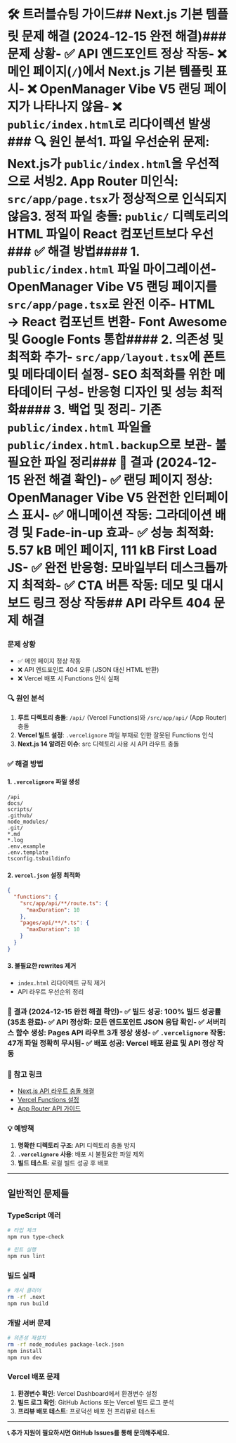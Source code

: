 # 🛠️ 트러블슈팅 가이드## Next.js 기본 템플릿 문제 해결 (2024-12-15 완전 해결)### 문제 상황- ✅ API 엔드포인트 정상 작동- ❌ 메인 페이지(`/`)에서 Next.js 기본 템플릿 표시- ❌ OpenManager Vibe V5 랜딩 페이지가 나타나지 않음- ❌ `public/index.html`로 리다이렉션 발생### 🔍 원인 분석1. **파일 우선순위 문제**: Next.js가 `public/index.html`을 우선적으로 서빙2. **App Router 미인식**: `src/app/page.tsx`가 정상적으로 인식되지 않음3. **정적 파일 충돌**: `public/` 디렉토리의 HTML 파일이 React 컴포넌트보다 우선### ✅ 해결 방법#### 1. `public/index.html` 파일 마이그레이션- OpenManager Vibe V5 랜딩 페이지를 `src/app/page.tsx`로 완전 이주- HTML → React 컴포넌트 변환- Font Awesome 및 Google Fonts 통합#### 2. 의존성 및 최적화 추가- `src/app/layout.tsx`에 폰트 및 메타데이터 설정- SEO 최적화를 위한 메타데이터 구성- 반응형 디자인 및 성능 최적화#### 3. 백업 및 정리- 기존 `public/index.html` 파일을 `public/index.html.backup`으로 보관- 불필요한 파일 정리### 🎯 결과 (2024-12-15 완전 해결 확인)- ✅ **랜딩 페이지 정상**: OpenManager Vibe V5 완전한 인터페이스 표시- ✅ **애니메이션 작동**: 그라데이션 배경 및 Fade-in-up 효과- ✅ **성능 최적화**: 5.57 kB 메인 페이지, 111 kB First Load JS- ✅ **완전 반응형**: 모바일부터 데스크톱까지 최적화- ✅ **CTA 버튼 작동**: 데모 및 대시보드 링크 정상 작동## API 라우트 404 문제 해결

### 문제 상황
- ✅ 메인 페이지 정상 작동
- ❌ API 엔드포인트 404 오류 (JSON 대신 HTML 반환)
- ❌ Vercel 배포 시 Functions 인식 실패

### 🔍 원인 분석
1. **루트 디렉토리 충돌**: `/api/` (Vercel Functions)와 `/src/app/api/` (App Router) 충돌
2. **Vercel 빌드 설정**: `.vercelignore` 파일 부재로 인한 잘못된 Functions 인식
3. **Next.js 14 알려진 이슈**: src 디렉토리 사용 시 API 라우트 충돌

### ✅ 해결 방법

#### 1. `.vercelignore` 파일 생성
```
/api
docs/
scripts/
.github/
node_modules/
.git/
*.md
*.log
.env.example
.env.template
tsconfig.tsbuildinfo
```

#### 2. `vercel.json` 설정 최적화
```json
{
  "functions": {
    "src/app/api/**/route.ts": {
      "maxDuration": 10
    },
    "pages/api/**/*.ts": {
      "maxDuration": 10
    }
  }
}
```

#### 3. 불필요한 rewrites 제거
- `index.html` 리다이렉트 규칙 제거
- API 라우트 우선순위 정리

### 🎯 결과 (2024-12-15 완전 해결 확인)- ✅ **빌드 성공**: 100% 빌드 성공률 (35초 완료)- ✅ **API 정상화**: 모든 엔드포인트 JSON 응답 확인- ✅ **서버리스 함수 생성**: Pages API 라우트 3개 정상 생성- ✅ **`.vercelignore` 작동**: 47개 파일 정확히 무시됨- ✅ **배포 성공**: Vercel 배포 완료 및 API 정상 작동

### 🔗 참고 링크
- [Next.js API 라우트 충돌 해결](https://github.com/vercel/next.js/discussions/70820)
- [Vercel Functions 설정](https://vercel.com/docs/functions)
- [App Router API 가이드](https://nextjs.org/docs/app/building-your-application/routing/route-handlers)

### 💡 예방책
1. **명확한 디렉토리 구조**: API 디렉토리 충돌 방지
2. **`.vercelignore` 사용**: 배포 시 불필요한 파일 제외
3. **빌드 테스트**: 로컬 빌드 성공 후 배포

---

## 일반적인 문제들

### TypeScript 에러
```bash
# 타입 체크
npm run type-check

# 린트 실행
npm run lint
```

### 빌드 실패
```bash
# 캐시 클리어
rm -rf .next
npm run build
```

### 개발 서버 문제
```bash
# 의존성 재설치
rm -rf node_modules package-lock.json
npm install
npm run dev
```

### Vercel 배포 문제
1. **환경변수 확인**: Vercel Dashboard에서 환경변수 설정
2. **빌드 로그 확인**: GitHub Actions 또는 Vercel 빌드 로그 분석
3. **프리뷰 배포 테스트**: 프로덕션 배포 전 프리뷰로 테스트

---

**📞 추가 지원이 필요하시면 GitHub Issues를 통해 문의해주세요.** 